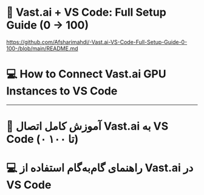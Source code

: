 # 🚀 Vast.ai + VS Code: Full Setup Guide (0 → 100)

https://github.com/Afsharimahdi/-Vast.ai-VS-Code-Full-Setup-Guide-0-100-/blob/main/README.md
# 💻 How to Connect Vast.ai GPU Instances to VS Code
----------------------------------------------------------
# 🚀 آموزش کامل اتصال Vast.ai به VS Code (۰ تا ۱۰۰)
# 💻 راهنمای گام‌به‌گام استفاده از Vast.ai در VS Code
